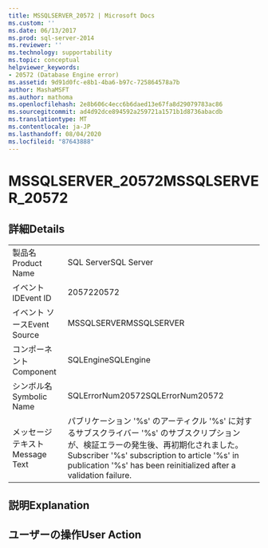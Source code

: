 ```yaml
---
title: MSSQLSERVER_20572 | Microsoft Docs
ms.custom: ''
ms.date: 06/13/2017
ms.prod: sql-server-2014
ms.reviewer: ''
ms.technology: supportability
ms.topic: conceptual
helpviewer_keywords:
- 20572 (Database Engine error)
ms.assetid: 9d91d0fc-e8b1-4ba6-b97c-725864578a7b
author: MashaMSFT
ms.author: mathoma
ms.openlocfilehash: 2e8b606c4ecc6b6daed13e67fa8d29079783ac86
ms.sourcegitcommit: ad4d92dce894592a259721a1571b1d8736abacdb
ms.translationtype: MT
ms.contentlocale: ja-JP
ms.lasthandoff: 08/04/2020
ms.locfileid: "87643888"
---
```

# <a name="mssqlserver_20572"></a><span data-ttu-id="3123b-102">MSSQLSERVER_20572</span><span class="sxs-lookup"><span data-stu-id="3123b-102">MSSQLSERVER_20572</span></span>
    
## <a name="details"></a><span data-ttu-id="3123b-103">詳細</span><span class="sxs-lookup"><span data-stu-id="3123b-103">Details</span></span>  
  
|||  
|-|-|  
|<span data-ttu-id="3123b-104">製品名</span><span class="sxs-lookup"><span data-stu-id="3123b-104">Product Name</span></span>|<span data-ttu-id="3123b-105">SQL Server</span><span class="sxs-lookup"><span data-stu-id="3123b-105">SQL Server</span></span>|  
|<span data-ttu-id="3123b-106">イベント ID</span><span class="sxs-lookup"><span data-stu-id="3123b-106">Event ID</span></span>|<span data-ttu-id="3123b-107">20572</span><span class="sxs-lookup"><span data-stu-id="3123b-107">20572</span></span>|  
|<span data-ttu-id="3123b-108">イベント ソース</span><span class="sxs-lookup"><span data-stu-id="3123b-108">Event Source</span></span>|<span data-ttu-id="3123b-109">MSSQLSERVER</span><span class="sxs-lookup"><span data-stu-id="3123b-109">MSSQLSERVER</span></span>|  
|<span data-ttu-id="3123b-110">コンポーネント</span><span class="sxs-lookup"><span data-stu-id="3123b-110">Component</span></span>|<span data-ttu-id="3123b-111">SQLEngine</span><span class="sxs-lookup"><span data-stu-id="3123b-111">SQLEngine</span></span>|  
|<span data-ttu-id="3123b-112">シンボル名</span><span class="sxs-lookup"><span data-stu-id="3123b-112">Symbolic Name</span></span>|<span data-ttu-id="3123b-113">SQLErrorNum20572</span><span class="sxs-lookup"><span data-stu-id="3123b-113">SQLErrorNum20572</span></span>|  
|<span data-ttu-id="3123b-114">メッセージ テキスト</span><span class="sxs-lookup"><span data-stu-id="3123b-114">Message Text</span></span>|<span data-ttu-id="3123b-115">パブリケーション '%s' のアーティクル '%s' に対するサブスクライバー '%s' のサブスクリプションが、検証エラーの発生後、再初期化されました。</span><span class="sxs-lookup"><span data-stu-id="3123b-115">Subscriber '%s' subscription to article '%s' in publication '%s' has been reinitialized after a validation failure.</span></span>|  
  
## <a name="explanation"></a><span data-ttu-id="3123b-116">説明</span><span class="sxs-lookup"><span data-stu-id="3123b-116">Explanation</span></span>  
  
## <a name="user-action"></a><span data-ttu-id="3123b-117">ユーザーの操作</span><span class="sxs-lookup"><span data-stu-id="3123b-117">User Action</span></span>  
  
